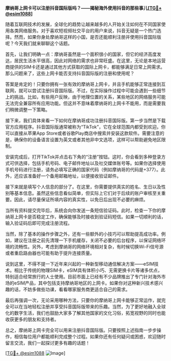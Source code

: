 **摩纳哥上网卡可以注册抖音国际版吗？——揭秘海外使用抖音的那些事儿[[TG💪+ @esim1088](https://t.me/s/esim1088)]**

随着互联网技术的发展，全球化的趋势让越来越多的人开始关注如何在不同国家使用各类网络服务。对于喜欢短视频社交平台的用户来说，抖音无疑是一个热门选择。然而，如果你身处摩纳哥这样的小国，是否还能顺利注册并使用抖音国际版呢？今天我们就来聊聊这个话题。

首先，让我们明确一点：摩纳哥虽然是一个面积很小的国家，但它的经济高度发达，居民生活水平很高，因此对网络的需求也非常旺盛。在这里，无论是本地运营商提供的SIM卡还是通过其他方式获取的国际上网卡，都能够满足日常上网需求。那么问题来了，这些上网卡能否支持抖音国际版的注册和使用呢？

答案是肯定的！只要你拥有一张有效的摩纳哥上网卡，并且手机能够正常连接到互联网，就可以尝试注册抖音国际版。不过，在实际操作过程中可能会遇到一些细节上的挑战。比如，有些用户反映，由于地理位置的关系，某些地区的网络服务可能无法完全兼容所有应用功能。但这并不意味着摩纳哥的上网卡不能用，而是需要我们稍微调整一下策略。

接下来，我们具体来看一下如何在摩纳哥成功注册抖音国际版。第一步当然是下载官方应用程序。抖音国际版通常被称为“TikTok”，它在全球范围内都受到欢迎。你可以直接从苹果App Store或者谷歌Play商店中搜索并安装这款软件。需要注意的是，确保你的设备语言设置为英文或者其他非中文选项，这样可以帮助避免地区限制。

安装完成后，打开TikTok并点击右下角的“注册”按钮。这时，你会看到多种登录方式可供选择，包括手机号码、电子邮件地址以及社交媒体账号等。如果你选择使用手机号码进行注册，请务必填写正确的国家代码（例如摩纳哥的代码是+377）。此外，还应该准备好一个备用邮箱地址，以便接收验证邮件。

接下来就是填写个人信息的部分了。在这里，你需要提供真实的姓名、生日以及性别等基本信息。虽然这些信息看似简单，但实际上它们对于后续的账户审核至关重要。因此，请尽量保证所填内容的真实性，以免日后出现不必要的麻烦。

当所有资料提交完毕后，系统会向你发送一条短信验证码。此时，检查一下你的摩纳哥上网卡是否稳定工作，确保能够及时接收到验证码短信。如果一切顺利的话，输入验证码后即可完成注册流程。

当然，除了基本的操作步骤之外，还有一些额外的小技巧可以帮助提高成功率。例如，建议在注册之前先清理一下手机缓存，关闭不必要的后台程序，以保证网络环境的流畅性。另外，考虑到摩纳哥的网络环境相对复杂，有时候切换Wi-Fi信号源或者重启路由器也可能有助于提升连接质量。

说到这里，不得不提一下近年来兴起的一种新型移动通信解决方案——eSIM技术。相比于传统的物理SIM卡，eSIM具有体积小巧、无需更换卡片等诸多优点，特别适合经常旅行的人士使用。目前市面上已经有不少品牌推出了专门针对海外市场的eSIM产品，其中包括支持摩纳哥地区的上网卡。如果你对这种新兴技术感兴趣的话，不妨多做些功课，看看哪家服务商更适合自己的需求。

最后再强调一次，无论采用哪种方法，只要你的摩纳哥上网卡能够正常运作，就完全可以在当地轻松注册并享受抖音国际版带来的乐趣。当然，为了更好地融入全球化的数字生活，我们也鼓励大家多了解其他国家的文化习俗，拓宽视野的同时也能收获更多的朋友和支持者。

总之，摩纳哥上网卡完全可以用来注册抖音国际版。只要按照上述指南一步步操作，相信每位用户都能顺利完成整个过程。如果你还有任何疑问或困惑，欢迎随时留言交流，我们一起探讨更多有趣的话题！

[[TG💪+ @esim1088](https://t.me/s/esim1088) ![Image](https://i.postimg.cc/4NQfJmqS/Snipaste-2025-05-13-00-14-12.png)]